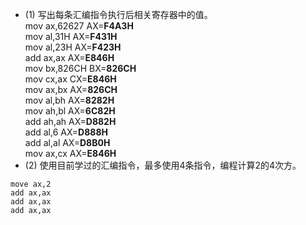 - (1) 写出每条汇编指令执行后相关寄存器中的值。<br/>
mov ax,62627 AX=**F4A3H**<br/>
mov al,31H AX=**F431H**<br/>
mov al,23H AX=**F423H**<br/>
add ax,ax AX=**E846H**<br/>
mov bx,826CH BX=**826CH**<br/>
mov cx,ax CX=**E846H**<br/>
mov ax,bx AX=**826CH**<br/>
mov al,bh AX=**8282H**<br/>
mov ah,bl AX=**6C82H**<br/>
add ah,ah AX=**D882H**<br/>
add al,6 AX=**D888H**<br/>
add al,al AX=**D8B0H**<br/>
mov ax,cx AX=**E846H**<br/>
- (2) 使用目前学过的汇编指令，最多使用4条指令，编程计算2的4次方。<br/>
```
move ax,2
add ax,ax
add ax,ax
add ax,ax
```

